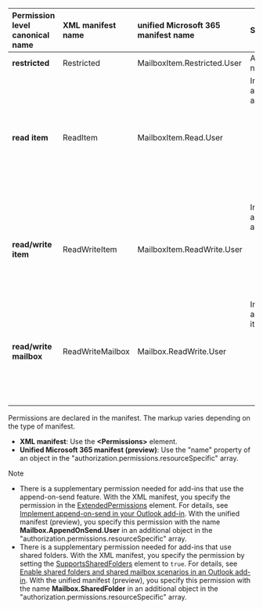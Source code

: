 |**Permission level</br>canonical name**|**XML manifest name**|**unified Microsoft 365 manifest name**|**Summary description**|
|:-----|:-----|:-----|:-----|
|**restricted**|Restricted|MailboxItem.Restricted.User|Allows use of entities, but not regular expressions. |
|**read item**|ReadItem|MailboxItem.Read.User|In addition to what is allowed in **restricted**, it allows:<ul><li>regular expressions</li><li>Outlook add-in API read access</li><li>getting the item properties and the callback token</li><li>writing custom properties</li></ul> |
|**read/write item**|ReadWriteItem|MailboxItem.ReadWrite.User|In addition to what is allowed in **read item**, it allows:<ul><li>full Outlook add-in API access except `makeEwsRequestAsync`</li><li>setting the item properties</li></ul> |
|**read/write mailbox**|ReadWriteMailbox|Mailbox.ReadWrite.User|In addition to what is allowed in **read/write item**, it allows:<ul><li>creating, reading, writing items and folders</li><li>sending items</li><li>calling [makeEwsRequestAsync](/javascript/api/requirement-sets/outlook/preview-requirement-set/office.context.mailbox#methods)</li></ul> |

Permissions are declared in the manifest. The markup varies depending on the type of manifest.

- **XML manifest**:  Use the **\<Permissions\>** element.
- **Unified Microsoft 365 manifest (preview)**: Use the "name" property of an object in the "authorization.permissions.resourceSpecific" array.

> [!NOTE]
>
> - There is a supplementary permission needed for add-ins that use the append-on-send feature. With the XML manifest, you specify the permission in the [ExtendedPermissions](/javascript/api/manifest/extendedpermissions) element. For details, see [Implement append-on-send in your Outlook add-in](../outlook/append-on-send.md). With the unified manifest (preview), you specify this permission with the name **Mailbox.AppendOnSend.User** in an additional object in the "authorization.permissions.resourceSpecific" array.
> - There is a supplementary permission needed for add-ins that use shared folders. With the XML manifest, you specify the permission by setting the [SupportsSharedFolders](/javascript/api/manifest/supportssharedfolders) element to `true`. For details, see [Enable shared folders and shared mailbox scenarios in an Outlook add-in](../outlook/delegate-access.md). With the unified manifest (preview), you specify this permission with the name **Mailbox.SharedFolder** in an additional object in the "authorization.permissions.resourceSpecific" array.
